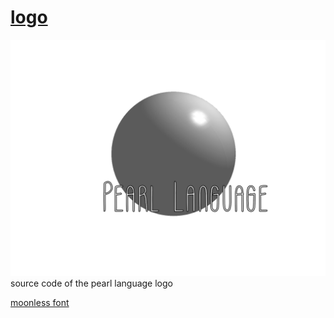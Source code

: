 # [logo](pearl_logo.png)

![logo](pearl_logo.png)
source code of the pearl language logo

[moonless font](https://www.fontsquirrel.com/fonts/moonless-sc?q%5Bterm%5D=moon&q%5Bsearch_check%5D=Y)
